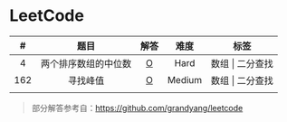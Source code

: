 # LeetCode
|  #   |         题目         |                     解答                      |  难度  |       标签       |
| :--: | :------------------: | :-------------------------------------------: | :----: | :--------------: |
|  4   | 两个排序数组的中位数 |    [O](Solution/4.两个排序数组的中位数.md)    |  Hard  | 数组 \| 二分查找 |
| 162  |       寻找峰值       | [O](Solution/162.查找数组中任一峰值的下标.md) | Medium | 数组 \| 二分查找 |
|      |                      |                                               |        |                  |

> 部分解答参考自：https://github.com/grandyang/leetcode

